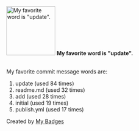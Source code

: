 <img src="https://my-badges.github.io/my-badges/favorite-word.png" alt="My favorite word is &quot;update&quot;." title="My favorite word is &quot;update&quot;." width="128">
<strong>My favorite word is &quot;update&quot;.</strong>
<br><br>

My favorite commit message words are:

1. update (used 84 times)
2. readme.md (used 32 times)
3. add (used 28 times)
4. initial (used 19 times)
5. publish.yml (used 17 times)


Created by <a href="https://github.com/my-badges/my-badges">My Badges</a>